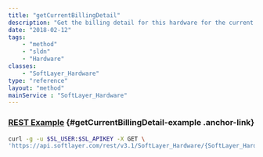 ```yaml
---
title: "getCurrentBillingDetail"
description: "Get the billing detail for this hardware for the current billing period. This does not include bandwidth usage. "
date: "2018-02-12"
tags:
    - "method"
    - "sldn"
    - "Hardware"
classes:
    - "SoftLayer_Hardware"
type: "reference"
layout: "method"
mainService : "SoftLayer_Hardware"
---
```


### [REST Example](#getCurrentBillingDetail-example) <a href="/article/rest/"><i class="fas fa-question"></i></a> {#getCurrentBillingDetail-example .anchor-link} 
```bash
curl -g -u $SL_USER:$SL_APIKEY -X GET \
'https://api.softlayer.com/rest/v3.1/SoftLayer_Hardware/{SoftLayer_HardwareID}/getCurrentBillingDetail'
```
